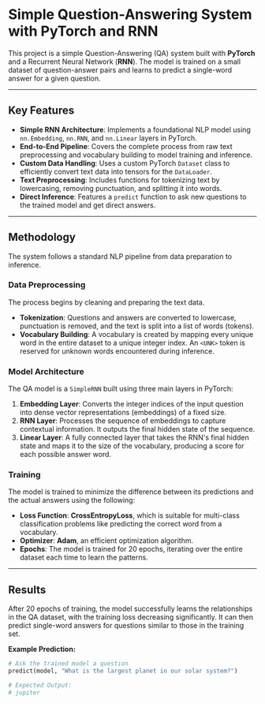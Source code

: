 
# Simple Question-Answering System with PyTorch and RNN

This project is a simple Question-Answering (QA) system built with **PyTorch** and a Recurrent Neural Network (**RNN**). The model is trained on a small dataset of question-answer pairs and learns to predict a single-word answer for a given question.

-----

## Key Features

  * **Simple RNN Architecture**: Implements a foundational NLP model using `nn.Embedding`, `nn.RNN`, and `nn.Linear` layers in PyTorch.
  * **End-to-End Pipeline**: Covers the complete process from raw text preprocessing and vocabulary building to model training and inference.
  * **Custom Data Handling**: Uses a custom PyTorch `Dataset` class to efficiently convert text data into tensors for the `DataLoader`.
  * **Text Preprocessing**: Includes functions for tokenizing text by lowercasing, removing punctuation, and splitting it into words.
  * **Direct Inference**: Features a `predict` function to ask new questions to the trained model and get direct answers.

-----

## Methodology

The system follows a standard NLP pipeline from data preparation to inference.

### **Data Preprocessing**

The process begins by cleaning and preparing the text data.

  * **Tokenization**: Questions and answers are converted to lowercase, punctuation is removed, and the text is split into a list of words (tokens).
  * **Vocabulary Building**: A vocabulary is created by mapping every unique word in the entire dataset to a unique integer index. An `<UNK>` token is reserved for unknown words encountered during inference.

### **Model Architecture**

The QA model is a `SimpleRNN` built using three main layers in PyTorch:

1.  **Embedding Layer**: Converts the integer indices of the input question into dense vector representations (embeddings) of a fixed size.
2.  **RNN Layer**: Processes the sequence of embeddings to capture contextual information. It outputs the final hidden state of the sequence.
3.  **Linear Layer**: A fully connected layer that takes the RNN's final hidden state and maps it to the size of the vocabulary, producing a score for each possible answer word.

### **Training**

The model is trained to minimize the difference between its predictions and the actual answers using the following:

  * **Loss Function**: **CrossEntropyLoss**, which is suitable for multi-class classification problems like predicting the correct word from a vocabulary.
  * **Optimizer**: **Adam**, an efficient optimization algorithm.
  * **Epochs**: The model is trained for 20 epochs, iterating over the entire dataset each time to learn the patterns.

-----

## Results

After 20 epochs of training, the model successfully learns the relationships in the QA dataset, with the training loss decreasing significantly. It can then predict single-word answers for questions similar to those in the training set.

**Example Prediction:**

```python
# Ask the trained model a question
predict(model, "What is the largest planet in our solar system?")

# Expected Output:
# jupiter
```
